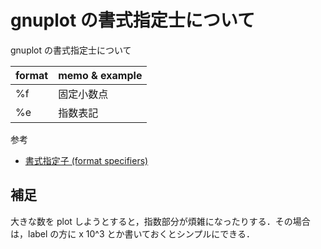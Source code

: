 # gnuplot の書式指定士について

gnuplot の書式指定士について

|  format  |  memo & example |
| ---- | ---- |
|  %f  |  固定小数点  |
|  %e  |  指数表記  |


参考
- [書式指定子 (format specifiers)](http://takeno.iee.niit.ac.jp/~foo/gp-jman/data/20160223/gnuplot-ja-div/node236.html)

## 補足

大きな数を plot しようとすると，指数部分が煩雑になったりする．その場合は，label の方に x 10^3 とか書いておくとシンプルにできる．